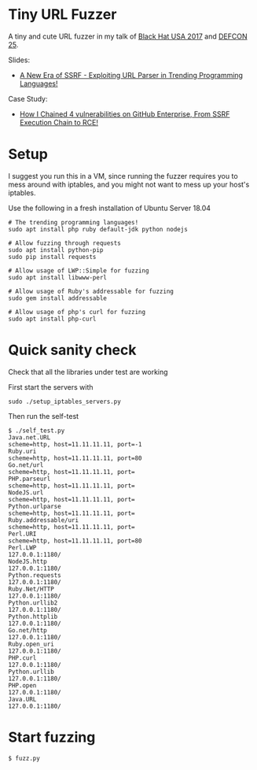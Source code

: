 # Tiny URL Fuzzer

A tiny and cute URL fuzzer in my talk of [Black Hat USA 2017](https://www.blackhat.com/us-17/speakers/Orange-Tsai.html) and [DEFCON 25](https://www.defcon.org/html/defcon-25/dc-25-speakers.html).

Slides:

* [A New Era of SSRF - Exploiting URL Parser in Trending Programming Languages!](https://www.blackhat.com/docs/us-17/thursday/us-17-Tsai-A-New-Era-Of-SSRF-Exploiting-URL-Parser-In-Trending-Programming-Languages.pdf)

Case Study:

* [How I Chained 4 vulnerabilities on GitHub Enterprise, From SSRF Execution Chain to RCE!](http://blog.orange.tw/2017/07/how-i-chained-4-vulnerabilities-on.html)


# Setup

I suggest you run this in a VM, since running the fuzzer requires you to mess around with iptables, and you might not want to mess up your host's iptables.

Use the following in a fresh installation of Ubuntu Server 18.04

```
# The trending programming languages!
sudo apt install php ruby default-jdk python nodejs

# Allow fuzzing through requests
sudo apt install python-pip
sudo pip install requests

# Allow usage of LWP::Simple for fuzzing
sudo apt install libwww-perl

# Allow usage of Ruby's addressable for fuzzing
sudo gem install addressable

# Allow usage of php's curl for fuzzing
sudo apt install php-curl
```

# Quick sanity check

Check that all the libraries under test are working

First start the servers with

```
sudo ./setup_iptables_servers.py
```

Then run the self-test

```
$ ./self_test.py
Java.net.URL
scheme=http, host=11.11.11.11, port=-1
Ruby.uri
scheme=http, host=11.11.11.11, port=80
Go.net/url
scheme=http, host=11.11.11.11, port=
PHP.parseurl
scheme=http, host=11.11.11.11, port=
NodeJS.url
scheme=http, host=11.11.11.11, port=
Python.urlparse
scheme=http, host=11.11.11.11, port=
Ruby.addressable/uri
scheme=http, host=11.11.11.11, port=
Perl.URI
scheme=http, host=11.11.11.11, port=80
Perl.LWP
127.0.0.1:1180/
NodeJS.http
127.0.0.1:1180/
Python.requests
127.0.0.1:1180/
Ruby.Net/HTTP
127.0.0.1:1180/
Python.urllib2
127.0.0.1:1180/
Python.httplib
127.0.0.1:1180/
Go.net/http
127.0.0.1:1180/
Ruby.open_uri
127.0.0.1:1180/
PHP.curl
127.0.0.1:1180/
Python.urllib
127.0.0.1:1180/
PHP.open
127.0.0.1:1180/
Java.URL
127.0.0.1:1180/
```

# Start fuzzing

```bash
$ fuzz.py
```

